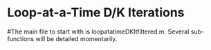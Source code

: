 
# Loop-at-a-Time D/K Iterations
#The main file to start with is loopatatimeDKItfiltered.m.  Several sub-functions will be detailed momentarily.  

